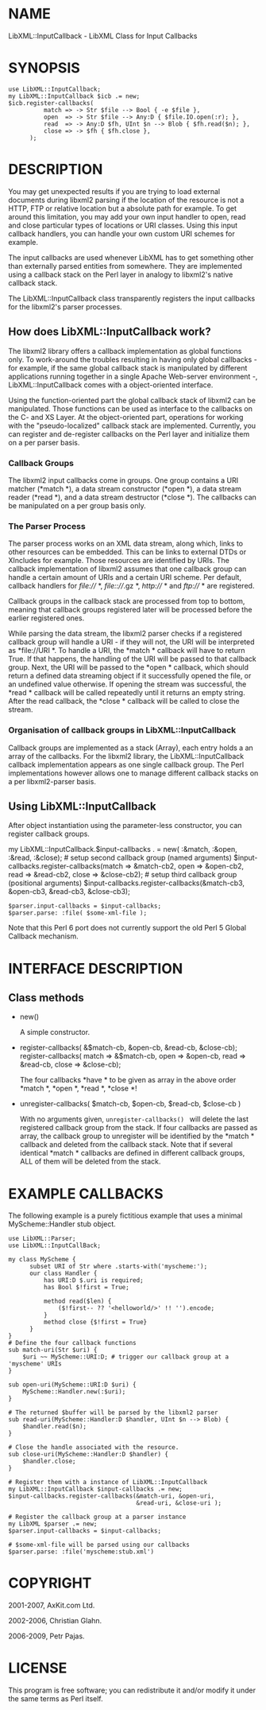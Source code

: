 NAME
====

LibXML::InputCallback - LibXML Class for Input Callbacks

SYNOPSIS
========

    use LibXML::InputCallback;
    my LibXML::InputCallback $icb .= new;
    $icb.register-callbacks(
              match => -> Str $file --> Bool { -e $file },
              open  => -> Str $file --> Any:D { $file.IO.open(:r); },
              read  => -> Any:D $fh, UInt $n --> Blob { $fh.read($n); },
              close => -> $fh { $fh.close },
          );

DESCRIPTION
===========

You may get unexpected results if you are trying to load external documents during libxml2 parsing if the location of the resource is not a HTTP, FTP or relative location but a absolute path for example. To get around this limitation, you may add your own input handler to open, read and close particular types of locations or URI classes. Using this input callback handlers, you can handle your own custom URI schemes for example.

The input callbacks are used whenever LibXML has to get something other than externally parsed entities from somewhere. They are implemented using a callback stack on the Perl layer in analogy to libxml2's native callback stack.

The LibXML::InputCallback class transparently registers the input callbacks for the libxml2's parser processes.

How does LibXML::InputCallback work?
------------------------------------

The libxml2 library offers a callback implementation as global functions only. To work-around the troubles resulting in having only global callbacks - for example, if the same global callback stack is manipulated by different applications running together in a single Apache Web-server environment -, LibXML::InputCallback comes with a object-oriented interface.

Using the function-oriented part the global callback stack of libxml2 can be manipulated. Those functions can be used as interface to the callbacks on the C- and XS Layer. At the object-oriented part, operations for working with the "pseudo-localized" callback stack are implemented. Currently, you can register and de-register callbacks on the Perl layer and initialize them on a per parser basis.

### Callback Groups

The libxml2 input callbacks come in groups. One group contains a URI matcher (*match *), a data stream constructor (*open *), a data stream reader (*read *), and a data stream destructor (*close *). The callbacks can be manipulated on a per group basis only.

### The Parser Process

The parser process works on an XML data stream, along which, links to other resources can be embedded. This can be links to external DTDs or XIncludes for example. Those resources are identified by URIs. The callback implementation of libxml2 assumes that one callback group can handle a certain amount of URIs and a certain URI scheme. Per default, callback handlers for *file://* *, *file:://*.gz *, *http://* * and *ftp://* * are registered.

Callback groups in the callback stack are processed from top to bottom, meaning that callback groups registered later will be processed before the earlier registered ones.

While parsing the data stream, the libxml2 parser checks if a registered callback group will handle a URI - if they will not, the URI will be interpreted as *file://URI *. To handle a URI, the *match * callback will have to return True. If that happens, the handling of the URI will be passed to that callback group. Next, the URI will be passed to the *open * callback, which should return a defined data streaming object if it successfully opened the file, or an undefined value otherwise. If opening the stream was successful, the *read * callback will be called repeatedly until it returns an empty string. After the read callback, the *close * callback will be called to close the stream.

### Organisation of callback groups in LibXML::InputCallback

Callback groups are implemented as a stack (Array), each entry holds a an array of the callbacks. For the libxml2 library, the LibXML::InputCallback callback implementation appears as one single callback group. The Perl implementations however allows one to manage different callback stacks on a per libxml2-parser basis.

Using LibXML::InputCallback
---------------------------

After object instantiation using the parameter-less constructor, you can register callback groups.

my LibXML::InputCallback.$input-callbacks . = new( :&match, :&open, :&read, :&close); # setup second callback group (named arguments) $input-callbacks.register-callbacks(match => &match-cb2, open => &open-cb2, read => &read-cb2, close => &close-cb2); # setup third callback group (positional arguments) $input-callbacks.register-callbacks(&match-cb3, &open-cb3, &read-cb3, &close-cb3);

    $parser.input-callbacks = $input-callbacks;
    $parser.parse: :file( $some-xml-file );

Note that this Perl 6 port does not currently support the old Perl 5 Global Callback mechanism.

INTERFACE DESCRIPTION
=====================

Class methods
-------------

  * new()

    A simple constructor.

  * register-callbacks( &$match-cb, &open-cb, &read-cb, &close-cb); register-callbacks( match => &$match-cb, open => &open-cb, read => &read-cb, close => &close-cb);

    The four callbacks *have * to be given as array in the above order *match *, *open *, *read *, *close *!

  * unregister-callbacks( $match-cb, $open-cb, $read-cb, $close-cb )

    With no arguments given, `unregister-callbacks() ` will delete the last registered callback group from the stack. If four callbacks are passed as array, the callback group to unregister will be identified by the *match * callback and deleted from the callback stack. Note that if several identical *match * callbacks are defined in different callback groups, ALL of them will be deleted from the stack.

EXAMPLE CALLBACKS
=================

The following example is a purely fictitious example that uses a minimal MyScheme::Handler stub object.

    use LibXML::Parser;
    use LibXML::InputCallBack;

    my class MyScheme {
          subset URI of Str where .starts-with('myscheme:');
          our class Handler {
              has URI:D $.uri is required;
              has Bool $!first = True;

              method read($len) {
                  ($!first-- ?? '<helloworld/>' !! '').encode;
              }
              method close {$!first = True}
          }
    }
    # Define the four callback functions
    sub match-uri(Str $uri) {
        $uri ~~ MyScheme::URI:D; # trigger our callback group at a 'myscheme' URIs
    }

    sub open-uri(MyScheme::URI:D $uri) {
        MyScheme::Handler.new(:$uri);
    }

    # The returned $buffer will be parsed by the libxml2 parser
    sub read-uri(MyScheme::Handler:D $handler, UInt $n --> Blob) {
        $handler.read($n);
    }

    # Close the handle associated with the resource.
    sub close-uri(MyScheme::Handler:D $handler) {
        $handler.close;
    }

    # Register them with a instance of LibXML::InputCallback
    my LibXML::InputCallback $input-callbacks .= new;
    $input-callbacks.register-callbacks(&match-uri, &open-uri,
                                        &read-uri, &close-uri );

    # Register the callback group at a parser instance
    my LibXML $parser .= new;
    $parser.input-callbacks = $input-callbacks;

    # $some-xml-file will be parsed using our callbacks
    $parser.parse: :file('myscheme:stub.xml')

COPYRIGHT
=========

2001-2007, AxKit.com Ltd.

2002-2006, Christian Glahn.

2006-2009, Petr Pajas.

LICENSE
=======

This program is free software; you can redistribute it and/or modify it under the same terms as Perl itself.

